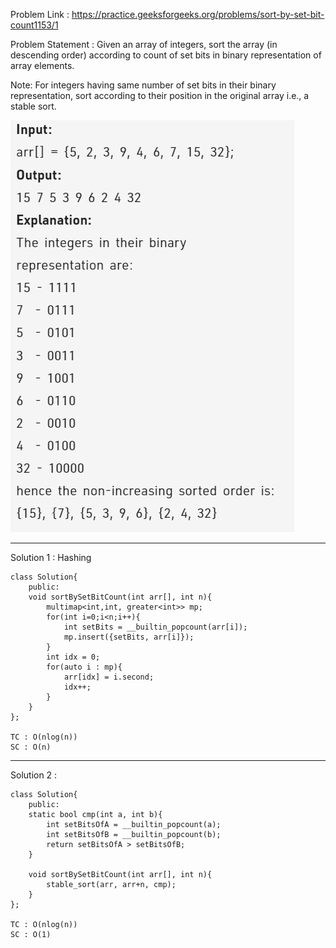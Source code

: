 Problem Link : https://practice.geeksforgeeks.org/problems/sort-by-set-bit-count1153/1

Problem Statement : Given an array of integers, sort the array (in descending order) according to count of set bits in binary representation of array elements. 

Note: For integers having same number of set bits in their binary representation, sort according to their position in the original array i.e., a stable sort.

![](./images/12.PNG)

----------------------------------------------------------------------------------------------------
Solution 1 : Hashing 

```
class Solution{
    public:  
    void sortBySetBitCount(int arr[], int n){
        multimap<int,int, greater<int>> mp;
        for(int i=0;i<n;i++){
            int setBits = __builtin_popcount(arr[i]);
            mp.insert({setBits, arr[i]});
        }
        int idx = 0;
        for(auto i : mp){
            arr[idx] = i.second;
            idx++;
        }
    }
};

TC : O(nlog(n))
SC : O(n)
```
--------------------------------------------------------------------------------------------------

Solution 2 : 

```
class Solution{
    public:
    static bool cmp(int a, int b){
        int setBitsOfA = __builtin_popcount(a);
        int setBitsOfB = __builtin_popcount(b);
        return setBitsOfA > setBitsOfB;
    }
    
    void sortBySetBitCount(int arr[], int n){
        stable_sort(arr, arr+n, cmp);
    }
};

TC : O(nlog(n))
SC : O(1)
```


